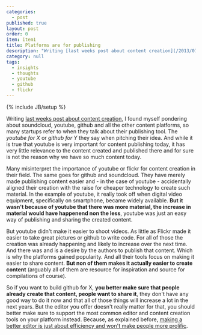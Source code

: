 ```yaml
---
categories: 
  - post
published: true
layout: post
order: 0
item: item1
title: Platforms are for publishing
description: "Writing [last weeks post about content creation](/2013/07/11/content-creation-isnt-about-the-tool), I found myself pondering about soundcloud, youtube, github and all the other content platforms, so many startups refer to when they talk about their publishing tool. The _youtube for X_ or _github for Y_ they say when pitching their idea. And while it is true that youtube is very important for content publishing today, it has very little relevance to the content created and published there and for sure is not the reason why we have so much content today.not the reason why we have so much content today."
category: null
tags: 
  - insights
  - thoughts
  - youtube
  - github
  - flickr
---
```


{% include JB/setup %}

Writing [last weeks post about content creation](/2013/07/11/content-creation-isnt-about-the-tool), I found myself pondering about soundcloud, youtube, github and all the other content platforms, so many startups refer to when they talk about their publishing tool. The _youtube for X_ or _github for Y_ they say when pitching their idea. And while it is true that youtube is very important for content publishing today, it has very little relevance to the content created and published there and for sure is not the reason why we have so much content today.

Many misinterpret the importance of youtube or flickr for content creation in their field. The same goes for github and soundcloud. They have merely made publishing content easier and - in the case of youtube - accidentally aligned their creation with the raise for cheaper technology to create such material. In the example of youtube, it really took off when digital video equipment, specifically on smartphone, became widely available. **But it wasn't because of youtube that there was more material, the increase in material would have happenend non the less**, youtube was just an easy way of publishing and sharing the created content.

But youtube didn't make it easier to shoot videos. As little as Flickr made it easier to take great pictures or github to write code. For all of those the creation was already happening and likely to increase over the next time. And there was and is a desire by the authors to publish that content. Which is why the platforms gained popularity. And all their tools focus on making it easier to share content. **But non of them makes it actually easier to create content** (arguably all of them are resource for inspiration and source for compilations of course).

So if you want to build github for X, **you better make sure that people already create that content, people want to share it**, they don't have any good way to do it now and that all of those things will increase a lot in the next years. But the editor you offer doesn't really matter for that, you should better make sure to support the most common editor and content creation tools on your platform instead. Because, as explained before, [making a better editor is just about efficiency and won't make people more prolific](/2013/07/11/content-creation-isnt-about-the-tool).

